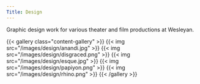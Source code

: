 ```yaml
---
Title: Design
---
```


Graphic design work for various theater and film productions at Wesleyan.

{{< gallery class="content-gallery" >}}
  {{< img src="/images/design/anandi.jpg" >}}
  {{< img src="/images/design/disgraced.png" >}}
  {{< img src="/images/design/esque.jpg" >}}
  {{< img src="/images/design/papiyon.png" >}}
  {{< img src="/images/design/rhino.png" >}}
{{< /gallery >}}

